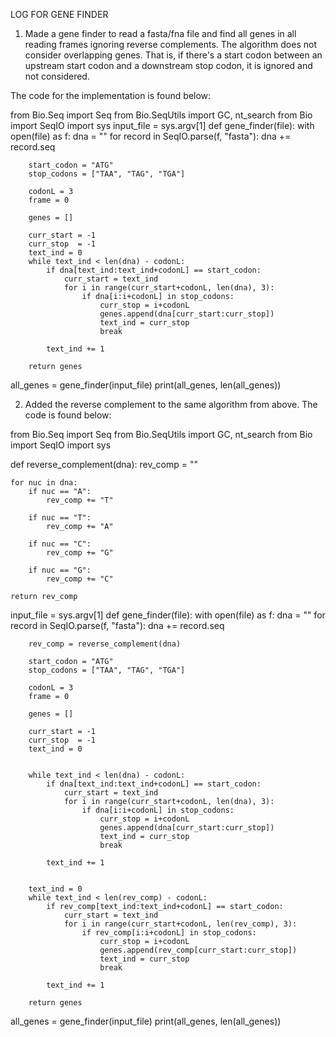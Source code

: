 LOG FOR GENE FINDER


1) Made a gene finder to read a fasta/fna file and find all genes in all reading frames ignoring reverse complements. The algorithm does not consider overlapping genes. That is, if there's a start codon between an upstream start codon and a downstream stop codon, it is ignored and not considered.

The code for the implementation is found below:


from Bio.Seq import Seq
from Bio.SeqUtils import GC, nt_search
from Bio import SeqIO
import sys
input_file = sys.argv[1]
def gene_finder(file):
    with open(file) as f:
        dna = ""
        for record in SeqIO.parse(f, "fasta"):
            dna += record.seq

        start_codon = "ATG"
        stop_codons = ["TAA", "TAG", "TGA"]

        codonL = 3
        frame = 0

        genes = []

        curr_start = -1
        curr_stop  = -1
        text_ind = 0
        while text_ind < len(dna) - codonL:
            if dna[text_ind:text_ind+codonL] == start_codon:
                curr_start = text_ind
                for i in range(curr_start+codonL, len(dna), 3):
                    if dna[i:i+codonL] in stop_codons:
                        curr_stop = i+codonL
                        genes.append(dna[curr_start:curr_stop])
                        text_ind = curr_stop
                        break

            text_ind += 1

        return genes


all_genes = gene_finder(input_file)
print(all_genes, len(all_genes))




2) Added the reverse complement to the same algorithm from above. The code is found below:


from Bio.Seq import Seq
from Bio.SeqUtils import GC, nt_search
from Bio import SeqIO
import sys

def reverse_complement(dna):
    rev_comp = ""

    for nuc in dna:
        if nuc == "A":
            rev_comp += "T"

        if nuc == "T":
            rev_comp += "A"

        if nuc == "C":
            rev_comp += "G"

        if nuc == "G":
            rev_comp += "C"

    return rev_comp


input_file = sys.argv[1]
def gene_finder(file):
    with open(file) as f:
        dna = ""
        for record in SeqIO.parse(f, "fasta"):
            dna += record.seq


        rev_comp = reverse_complement(dna)

        start_codon = "ATG"
        stop_codons = ["TAA", "TAG", "TGA"]

        codonL = 3
        frame = 0

        genes = []

        curr_start = -1
        curr_stop  = -1
        text_ind = 0


        while text_ind < len(dna) - codonL:
            if dna[text_ind:text_ind+codonL] == start_codon:
                curr_start = text_ind
                for i in range(curr_start+codonL, len(dna), 3):
                    if dna[i:i+codonL] in stop_codons:
                        curr_stop = i+codonL
                        genes.append(dna[curr_start:curr_stop])
                        text_ind = curr_stop
                        break

            text_ind += 1


        text_ind = 0
        while text_ind < len(rev_comp) - codonL:
            if rev_comp[text_ind:text_ind+codonL] == start_codon:
                curr_start = text_ind
                for i in range(curr_start+codonL, len(rev_comp), 3):
                    if rev_comp[i:i+codonL] in stop_codons:
                        curr_stop = i+codonL
                        genes.append(rev_comp[curr_start:curr_stop])
                        text_ind = curr_stop
                        break

            text_ind += 1

        return genes


all_genes = gene_finder(input_file)
print(all_genes, len(all_genes))